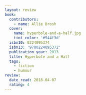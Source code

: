 ```yaml
---
layout: review
book:
  contributors:
    - name: Allie Brosh
  cover:
    name: hyperbole-and-a-half.jpg
    tint_color: '#544f3d'
  isbn10: 0224095374
  isbn13: '9780224095372'
  publication_year: 2013
  title: Hyperbole and a Half
  tags:
    - fiction
    - humour
review:
  date_read: 2018-04-07
  rating: 4
---
```

